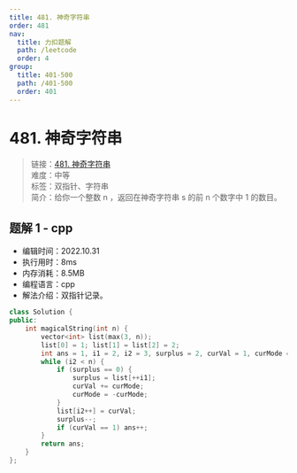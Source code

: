 ```yaml
---
title: 481. 神奇字符串
order: 481
nav:
  title: 力扣题解
  path: /leetcode
  order: 4
group:
  title: 401-500
  path: /401-500
  order: 401
---
```


# 481. 神奇字符串
    
> 链接：[481. 神奇字符串](https://leetcode.cn/problems/magical-string/)  
> 难度：中等  
> 标签：双指针、字符串  
> 简介：给你一个整数 n ，返回在神奇字符串 s 的前 n 个数字中 1 的数目。
      
## 题解 1 - cpp
- 编辑时间：2022.10.31
- 执行用时：8ms
- 内存消耗：8.5MB
- 编程语言：cpp
- 解法介绍：双指针记录。
```cpp
class Solution {
public:
    int magicalString(int n) {
        vector<int> list(max(3, n));
        list[0] = 1; list[1] = list[2] = 2;
        int ans = 1, i1 = 2, i2 = 3, surplus = 2, curVal = 1, curMode = 1;
        while (i2 < n) {
            if (surplus == 0) {
                surplus = list[++i1];
                curVal += curMode;
                curMode = -curMode;
            }
            list[i2++] = curVal;
            surplus--;
            if (curVal == 1) ans++;
        }
        return ans;
    }
};
```

      
